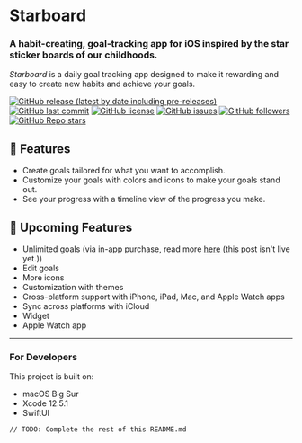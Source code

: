 # Starboard
### A habit-creating, goal-tracking app for iOS inspired by the star sticker boards of our childhoods.

*Starboard* is a daily goal tracking app designed to make it rewarding and easy to create new habits and achieve your goals.

[![GitHub release (latest by date including pre-releases)](https://img.shields.io/github/v/release/dbarsamian/starboard?include_prereleases)](https://github.com/dbarsamian/starboard/releases)
[![GitHub last commit](https://img.shields.io/github/last-commit/dbarsamian/starboard)](https://github.com/dbarsamian/starboard/commits/master)
[![GitHub license](https://img.shields.io/github/license/dbarsamian/starboard)](https://github.com/dbarsamian/starboard/blob/master/LICENSE)
[![GitHub issues](https://img.shields.io/github/issues/dbarsamian/starboard)](https://github.com/dbarsamian/starboard/issues)
[![GitHub followers](https://img.shields.io/github/followers/dbarsamian?style=social)](https://github.com/dbarsamian)
[![GitHub Repo stars](https://img.shields.io/github/stars/dbarsamian/starboard?style=social)](https://github.com/dbarsamian/starboard/subscription)

## 🌟 Features
- Create goals tailored for what you want to accomplish.
- Customize your goals with colors and icons to make your goals stand out.
- See your progress with a timeline view of the progress you make.

## 💫 Upcoming Features
- Unlimited goals (via in-app purchase, read more [here]() (this post isn't live yet.))
- Edit goals
- More icons
- Customization with themes
- Cross-platform support with iPhone, iPad, Mac, and Apple Watch apps
- Sync across platforms with iCloud
- Widget
- Apple Watch app

---

### For Developers
This project is built on:
- macOS Big Sur
- Xcode 12.5.1
- SwiftUI

`// TODO: Complete the rest of this README.md`
